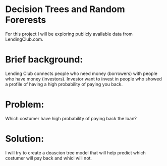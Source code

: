# Decision Trees and Random Forerests

For this project I will be exploring publicly available data from LendingClub.com.    


# Brief background:
Lending Club connects people who need money (borrowers) with people who have money (investors). Investor want to invest in people who showed a profile of having a high probability of paying you back. 

# Problem:  
Which costumer have high probability of paying back the loan?

# Solution:
I will try to create a deascion tree model that will help predict which costumer will pay back and whicl will not.
